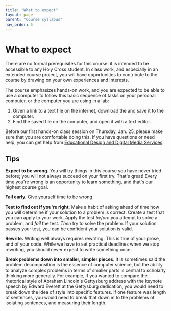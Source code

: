 ```yaml
---
title: "What to expect"
layout: page
parent: "Course syllabus"
nav_order: 5
---
```


# What to expect 

There are no formal prerequisites for this course: it is intended to be accessible to any Holy Cross student. In class work, and especially in an extended course project, you will have opportunities to contribute to the course by drawing on your own experiences and interests.

The course emphasizes hands-on work, and you are expected to be able to use a computer to follow this basic sequence of tasks on your personal computer, or the computer you are using in a lab:

1. Given a link to a text file on the internet, download the and save it to the computer.
2. Find the saved file on the computer, and open it with a text editor.


Before our first hands-on class session on Thursday, Jan. 25, please make sure that you are comfortable doing this. If you have questions or need help, you can get help from [Educational Design and Digital Media Services](https://www.holycross.edu/educational-design-and-digital-media-services).



## Tips

**Expect to be wrong.** You will try things in this course you have never tried before; you will not always succeed on your first try.  That's great! Every time you're wrong is an opportunity to learn something, and that's our highest course goal.

**Fail early.** Give yourself time to be wrong. 

**Test to find out if you're right.**  Make a habit of asking ahead of time how you will determine if your solution to a problem is correct. Create a test that you can apply to your work. Apply the test *before* you attempt to solve a problem, and *fail* the test. *Then* try to solve the problem. If your solution passes your test, you can be confident your solution is valid.

**Rewrite.** Writing well always requires rewriting.  This is true of your prose, and of your code. While we have to set practical deadlines when we stop rewriting, you should never expect to write something once.



**Break problems down into smaller, simpler pieces**. It is sometimes said the problem decomposition is the essence of computer science, but the ability to analyze complex problems in terms of smaller parts is central to scholarly thinking more generally. For example, if you wanted to compare the rhetorical style of Abraham Lincoln's Gettysburg address with the keynote speech by Edward Everett at the Gettysburg dedication, you would need to break down the idea of style into specific features.  If one feature was length of sentences, you would need to break that down in to the problems of isolating sentences, and measuring their length. 








